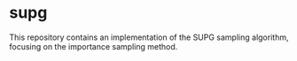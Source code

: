 # supg
This repository contains an implementation of the SUPG sampling algorithm, focusing on the importance sampling method. 
